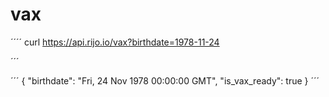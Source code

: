 # vax

´´´´
curl https://api.rijo.io/vax?birthdate=1978-11-24

´´´

´´´
{
  "birthdate": "Fri, 24 Nov 1978 00:00:00 GMT",
  "is_vax_ready": true
}
´´´
